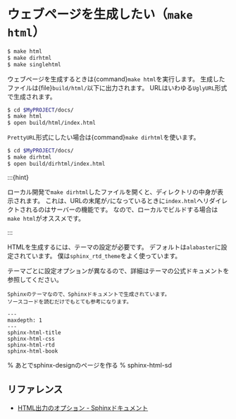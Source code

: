 # ウェブページを生成したい（``make html``）

```bash
$ make html
$ make dirhtml
$ make singlehtml
```

ウェブページを生成するときは{command}`make html`を実行します。
生成したファイルは{file}`build/html/`以下に出力されます。
URLはいわゆる``UglyURL``形式で生成されます。

```bash
$ cd $MyPROJECT/docs/
$ make html
$ open build/html/index.html
```

``PrettyURL``形式にしたい場合は{command}``make dirhtml``を使います。

```bash
$ cd $MyPROJECT/docs/
$ make dirhtml
$ open build/dirhtml/index.html
```

:::{hint}

ローカル開発で``make dirhtml``したファイルを開くと、ディレクトリの中身が表示されます。
これは、URLの末尾が``/``になっているときに``index.html``へリダイレクトされるのはサーバーの機能です。
なので、ローカルでビルドする場合は``make html``がオススメです。

:::

HTMLを生成するには、テーマの設定が必要です。
デフォルトは``alabaster``に設定されています。
僕は``sphinx_rtd_theme``をよく使っています。

テーマごとに設定オプションが異なるので、詳細はテーマの公式ドキュメントを参照してください。

```{note}
Sphinxのテーマなので、Sphinxドキュメントで生成されています。
ソースコードを読むだけでもとても参考になります。
```

```{toctree}
---
maxdepth: 1
---
sphinx-html-title
sphinx-html-css
sphinx-html-rtd
sphinx-html-book
```

% あとでsphinx-designのページを作る
% sphinx-html-sd

## リファレンス

- [HTML出力のオプション - Sphinxドキュメント](https://www.sphinx-doc.org/ja/master/usage/configuration.html#options-for-html-output)
